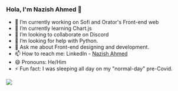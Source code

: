 ### Hola, I'm Nazish Ahmed 👋

- 🔭 I’m currently working on Sofi and Orator's Front-end web
- 🌱 I’m currently learning Chart.js
- 👯 I’m looking to collaborate on Discord
- 🤔 I’m looking for help with Python.
- 💬 Ask me about Front-end designing and development.
- 📫 How to reach me: LinkedIn - [Nazish  Ahmed](https://www.linkedin.com/in/nazish-ahmed-920b9a245/)
- 😄 Pronouns: He/Him
- ⚡ Fun fact: I was sleeping all day on my "normal-day" pre-Covid.

<img src="https://github-readme-streak-stats.herokuapp.com/?user=nazish-16&theme=algolia">
